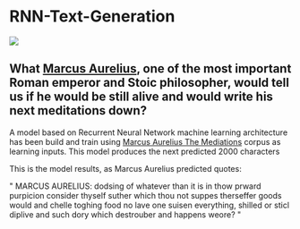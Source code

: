 # RNN-Text-Generation

![](https://1zl13gzmcsu3l9yq032yyf51-wpengine.netdna-ssl.com/wp-content/uploads/2018/05/Marcus-Aurelius-Quote-1-1068x561.jpg)


## What [Marcus Aurelius](https://en.wikipedia.org/wiki/Marcus_Aurelius), one of the most important Roman emperor and Stoic philosopher, would tell us if he would be still alive and would write his next meditations down?

A model based on Recurrent Neural Network machine learning architecture has been build and train using [Marcus Aurelius The Mediations](http://classics.mit.edu/Antoninus/meditations.html) corpus as learning inputs. This model produces the next predicted 2000 characters

This is the model results, as Marcus Aurelius predicted quotes:

" MARCUS AURELIUS: dodsing of whatever than it is in thow prward purpicion consider thyself suther which thou not suppes therseffer goods would and chelle toghing food
no lave one suisen everything, shilled or sticl diplive and such dory which destrouber and happens weore? "

